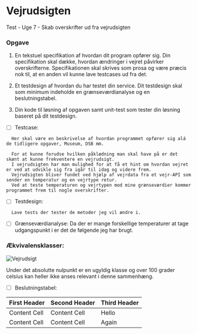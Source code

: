 # Vejrudsigten
Test - Uge 7 - Skab overskrifter ud fra vejrudsigten

### Opgave

1. En tekstuel specifikation af hvordan dit program opfører sig. Din specifikation skal dække, hvordan ændringer i vejret påvirker overskrifterne. Specifikationen skal skrives som prosa og være præcis nok til, at en anden vil kunne lave testcases ud fra det.

2. Et testdesign af hvordan du har testet din service. Dit testdesign skal som minimum indeholde en grænseværdianalyse og en beslutningstabel.

3. Din kode til løsning af opgaven samt unit-test som tester din løsning baseret på dit testdesign.

- [ ] Testcase:
```
  Her skal være en beskrivelse af hvordan programmet opfører sig alá de tidligere opgaver, Museum, DSB mm.
  
  For at kunne forudse hvilken påklædning man skal have på er det skønt at kunne frekventere en vejrudsigt. 
  I vejrudsigten har man mulighed for at få et hint om hvordan vejret er ved at udvikle sig fra igår til idag og videre frem.
  Vejrudsigten bliver fundet ved hjælp af vejrdata fra et vejr-API som sender en temperatur og en vejrtype retur.
  Ved at teste temperaturen og vejrtypen mod mine grænseværdier kommer programmet frem til nogle overskrifter.
```

- [ ] Testdesign:
```
  Lave tests der tester de metoder jeg vil ændre i.
```

- [ ] Grænseværdianalyse:
  Da der er mange forskellige temperaturer at tage udgangspunkt i er det de følgende jeg har brugt.

### Ækvivalensklasser:
  
![Vejrudsigt](https://user-images.githubusercontent.com/38835602/138444521-6ab5b903-8dc8-489e-abb0-db0eb96d3637.jpg)

Under det absolutte nulpunkt er en ugyldig klasse og over 100 grader celsius kan heller ikke anses relevant i denne sammenhæng.




- [ ] Beslutningstabel:

| First Header  | Second Header | Third Header |
| ------------- | ------------- | --- |
| Content Cell  | Content Cell  | Hello |
| Content Cell  | Content Cell  | Again |


